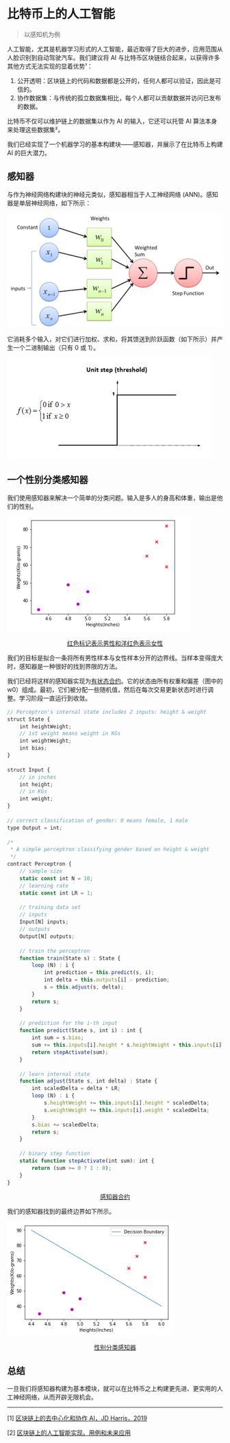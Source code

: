 # 比特币上的人工智能

> 以感知机为例

人工智能，尤其是机器学习形式的人工智能，最近取得了巨大的进步，应用范围从人脸识别到自动驾驶汽车。我们建议将 AI 与比特币区块链结合起来，以获得许多其他方式无法实现的显着优势¹：

1. 公开透明：区块链上的代码和数据都是公开的，任何人都可以验证，因此是可信的。
2. 协作数据集：与传统的孤立数据集相比，每个人都可以贡献数据并访问已发布的数据。

比特币不仅可以维护链上的数据集以作为 AI 的输入，它还可以托管 AI 算法本身来处理这些数据集²。

我们已经实现了一个机器学习的基本构建块——感知器，并展示了在比特币上构建 AI 的巨大潜力。

## 感知器

与作为神经网络构建块的神经元类似，感知器相当于人工神经网络 (ANN)。感知器是单层神经网络，如下所示：

![Perceptron](./perceptron.png)

它消耗多个输入，对它们进行加权、求和，将其馈送到阶跃函数（如下所示）并产生一个二进制输出（只有 0 或 1）。

![](./stepfunc.png)

## 一个性别分类感知器

我们使用感知器来解决一个简单的分类问题。输入是多人的身高和体重，输出是他们的性别。

![](./gender_classification.png)

<center><a href="https://medium.com/@nikhilc3013/simple-perceptron-training-algorithm-explained-7bbfdff2c57d">红色标记表示男性和洋红色表示女性</a></center>

我们的目标是拟合一条将所有男性样本与女性样本分开的边界线。当样本变得庞大时，感知器是一种很好的找到界限的方法。

我们已经将这样的感知器实现为[有状态合约](https://blog.csdn.net/freedomhero/article/details/107307306)。它的状态由所有权重和偏差（图中的 w0）组成。最初，它们被分配一些随机值，然后在每次交易更新状态时进行调整。学习阶段一直运行到收敛。


```js
// Perceptron's internal state includes 2 inputs: height & weight
struct State {
	int heightWeight;
	// 1st weight means weight in KGs
	int weightWeight;
	int bias;
}

struct Input {
	// in inches
	int height;
	// in KGs
	int weight;
}

// correct classification of gender: 0 means female, 1 male
type Output = int;

/*
 * A simple perceptron classifying gender based on height & weight
 */
contract Perceptron {
	// sample size
	static const int N = 10;
	// learning rate
	static const int LR = 1;

	// training data set
	// inputs
	Input[N] inputs;
	// outputs
	Output[N] outputs;

	// train the perceptron
	function train(State s) : State {
		loop (N) : i {
			int prediction = this.predict(s, i);
			int delta = this.outputs[i] - prediction;
			s = this.adjust(s, delta);
		}
		return s;
	}

	// prediction for the i-th input
	function predict(State s, int i) : int {
		int sum = s.bias;
		sum += this.inputs[i].height * s.heightWeight + this.inputs[i].weight * s.weightWeight;
		return stepActivate(sum);
	}

	// learn internal state
	function adjust(State s, int delta) : State {
		int scaledDelta = delta * LR;
		loop (N) : i {
			s.heightWeight += this.inputs[i].height * scaledDelta;
			s.weightWeight += this.inputs[i].weight * scaledDelta;
		}
		s.bias += scaledDelta;
		return s;
	}

	// binary step function
	static function stepActivate(int sum): int {
		return (sum >= 0 ? 1 : 0);
	}
}
```

<center><a href="https://github.com/sCrypt-Inc/boilerplate/blob/master/contracts/perceptron.scrypt">感知器合约</a></center>


我们的感知器找到的最终边界如下所示。

![](./gender_classification_final.png)

<center><a href="https://github.com/nikhilc3013/Perceptron-model/blob/master/Simple%20Perceptron%20Model%20from%20Scratch.ipynb">性别分类感知器</a></center>

## 总结

一旦我们将感知器构建为基本模块，就可以在比特币之上构建更先进、更实用的人工神经网络，从而开辟无限机会。

--------------------------


[1] [区块链上的去中心化和协作 AI，JD Harris，2019](https://arxiv.org/abs/1907.07247)

[2] [区块链上的人工智能实现。用例和未来应用](https://www.mdpi.com/1999-5903/11/8/170)